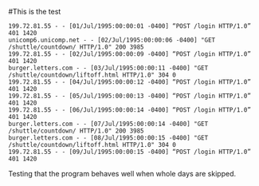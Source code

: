 #This is the test

    199.72.81.55 - - [01/Jul/1995:00:00:01 -0400] “POST /login HTTP/1.0” 401 1420
    unicomp6.unicomp.net - - [02/Jul/1995:00:00:06 -0400] "GET /shuttle/countdown/ HTTP/1.0" 200 3985
    199.72.81.55 - - [02/Jul/1995:00:00:09 -0400] “POST /login HTTP/1.0” 401 1420
    burger.letters.com - - [03/Jul/1995:00:00:11 -0400] "GET /shuttle/countdown/liftoff.html HTTP/1.0" 304 0
    199.72.81.55 - - [04/Jul/1995:00:00:12 -0400] “POST /login HTTP/1.0” 401 1420
    199.72.81.55 - - [05/Jul/1995:00:00:13 -0400] “POST /login HTTP/1.0” 401 1420
    199.72.81.55 - - [06/Jul/1995:00:00:14 -0400] “POST /login HTTP/1.0” 401 1420
    burger.letters.com - - [07/Jul/1995:00:00:14 -0400] "GET /shuttle/countdown/ HTTP/1.0" 200 3985
    burger.letters.com - - [08/Jul/1995:00:00:15 -0400] "GET /shuttle/countdown/liftoff.html HTTP/1.0" 304 0
    199.72.81.55 - - [09/Jul/1995:00:00:15 -0400] “POST /login HTTP/1.0” 401 1420
    
Testing that the program behaves well when whole days are skipped.

